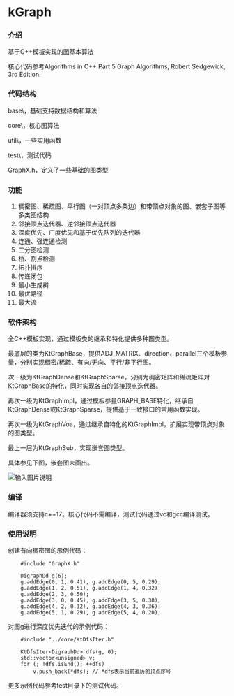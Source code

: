# kGraph

### 介绍

基于C++模板实现的图基本算法

核心代码参考Algorithms in C++ Part 5 Graph Algorithms, Robert Sedgewick, 3rd Edition.


### 代码结构

base\，基础支持数据结构和算法

core\，核心图算法

util\，一些实用函数

test\，测试代码

GraphX.h，定义了一些基础的图类型


### 功能

1.  稠密图、稀疏图、平行图（一对顶点多条边）和带顶点对象的图、嵌套子图等多类图结构
2.  邻接顶点迭代器、逆邻接顶点迭代器
3.  深度优先、广度优先和基于优先队列的迭代器
4.  连通、强连通检测
5.  二分图检测
6.  桥、割点检测
7.  拓扑排序
8.  传递闭包
9.  最小生成树
10.  最优路径
11. 最大流


### 软件架构

全C++模板实现，通过模板类的继承和特化提供多种图类型。

最底层的类为KtGraphBase，提供ADJ_MATRIX、direction、parallel三个模板参量，分别实现稠密/稀疏、有向/无向、平行/非平行图。

次一级为KtGraphDense和KtGraphSparse，分别为稠密矩阵和稀疏矩阵对KtGraphBase的特化，同时实现各自的邻接顶点迭代器。

再次一级为KtGraphImpl，通过模板参量GRAPH_BASE特化，继承自KtGraphDense或KtGraphSparse，提供基于一致接口的常用函数实现。

再次一级为KtGraphVoa，通过继承自特化的KtGraphImpl，扩展实现带顶点对象的图类型。

最上一层为KtGraphSub，实现嵌套图类型。

具体参见下图，嵌套图未画出。

![输入图片说明](https://images.gitee.com/uploads/images/2021/1102/100032_d62dde5c_8396825.jpeg "arch.jpg")


### 编译

编译器须支持c++17。核心代码不需编译，测试代码通过vc和gcc编译测试。


### 使用说明

创建有向稠密图的示例代码：

```
    #include "GraphX.h"

    DigraphDd g(6);
    g.addEdge(0, 1, 0.41), g.addEdge(0, 5, 0.29); 
    g.addEdge(1, 2, 0.51), g.addEdge(1, 4, 0.32); 
    g.addEdge(2, 3, 0.50);
    g.addEdge(3, 0, 0.45), g.addEdge(3, 5, 0.38);
    g.addEdge(4, 2, 0.32), g.addEdge(4, 3, 0.36);
    g.addEdge(5, 1, 0.29), g.addEdge(5, 4, 0.20);
```

对图g进行深度优先迭代的示例代码：

```
    #include "../core/KtDfsIter.h"

    KtDfsIter<DigraphDd> dfs(g, 0);
    std::vector<unsigned> v;
    for (; !dfs.isEnd(); ++dfs) 
        v.push_back(*dfs); // *dfs表示当前遍历的顶点序号
```


更多示例代码参考test目录下的测试代码。

